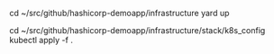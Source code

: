 cd ~/src/github/hashicorp-demoapp/infrastructure
yard up

cd ~/src/github/hashicorp-demoapp/infrastructure/stack/k8s_config
kubectl apply -f .


